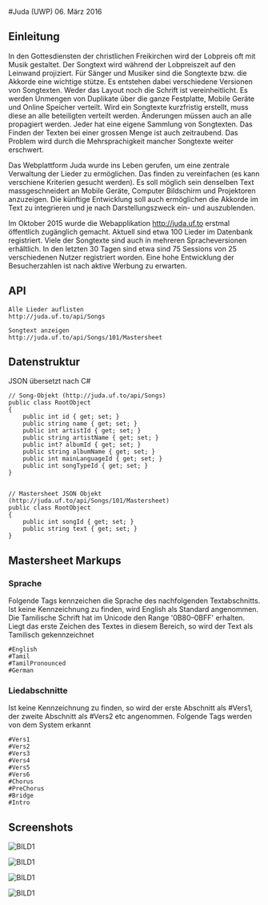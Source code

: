 ﻿#Juda (UWP)
06. März 2016

## Einleitung
In den Gottesdiensten der christlichen Freikirchen wird der Lobpreis oft mit Musik gestaltet. Der Songtext wird während der Lobpreiszeit auf den Leinwand projiziert. Für Sänger und Musiker sind die  Songtexte bzw. die Akkorde eine wichtige stütze.
Es entstehen dabei verschiedene Versionen von Songtexten. Weder das Layout noch die Schrift ist vereinheitlicht. Es werden Unmengen von Duplikate über die ganze Festplatte, Mobile Geräte und Online Speicher verteilt. Wird ein Songtexte kurzfristig erstellt, muss diese an alle beteiligten verteilt werden. Änderungen müssen auch an alle propagiert werden. 
Jeder hat eine eigene Sammlung von Songtexten. Das Finden der Texten bei einer grossen Menge ist auch zeitraubend.
Das Problem wird durch die Mehrsprachigkeit mancher Songtexte weiter erschwert. 

Das Webplattform Juda wurde ins Leben gerufen, um eine zentrale Verwaltung der Lieder zu ermöglichen. Das finden zu vereinfachen (es kann verschiene Kriterien gesucht werden). Es soll möglich sein denselben Text massgeschneidert an Mobile Geräte, Computer Bildschirm und Projektoren anzuzeigen. Die künftige Entwicklung soll auch ermöglichen die Akkorde im Text zu integrieren und je nach Darstellungszweck ein- und auszublenden.

Im Oktober 2015 wurde die Webapplikation http://juda.uf.to erstmal öffentlich zugänglich gemacht. Aktuell sind etwa 100 Lieder im Datenbank registriert. Viele der Songtexte sind auch in mehreren Spracheversionen erhältlich. In den letzten 30 Tagen sind etwa sind 75 Sessions von 25 verschiedenen Nutzer registriert worden. Eine hohe Entwicklung der Besucherzahlen ist nach aktive Werbung zu erwarten.

## API
    Alle Lieder auflisten    
    http://juda.uf.to/api/Songs

    Songtext anzeigen
    http://juda.uf.to/api/Songs/101/Mastersheet

## Datenstruktur
JSON übersetzt nach C#

    // Song-Objekt (http://juda.uf.to/api/Songs)
    public class RootObject
    {
        public int id { get; set; }
        public string name { get; set; }
        public int artistId { get; set; }
        public string artistName { get; set; }
        public int? albumId { get; set; }
        public string albumName { get; set; }
        public int mainLanguageId { get; set; }
        public int songTypeId { get; set; }
    }


    // Mastersheet JSON Objekt (http://juda.uf.to/api/Songs/101/Mastersheet)
    public class RootObject
    {
        public int songId { get; set; }
        public string text { get; set; }
    }

## Mastersheet Markups

### Sprache
Folgende Tags kennzeichen die Sprache des nachfolgenden Textabschnitts. Ist keine Kennzeichnung zu finden, wird English als Standard angenommen. 
Die Tamilische Schrift hat im Unicode den Range '0B80–0BFF' erhalten. 
Liegt das erste Zeichen des Textes in diesem Bereich, so wird der Text als Tamilisch gekennzeichnet


    #English
    #Tamil
    #TamilPronounced
    #German

### Liedabschnitte
Ist keine Kennzeichnung zu finden, so wird der erste Abschnitt als #Vers1, der zweite Abschnitt als #Vers2 etc angenommen.
Folgende Tags werden von dem System erkannt

    #Vers1
    #Vers2
    #Vers3
    #Vers4
    #Vers5
    #Vers6
    #Chorus
    #PreChorus
    #Bridge
    #Intro

## Screenshots

![BILD1](http://www.imgshark.org/images/2016-03-0314_26_17-Newnotification.png)


![BILD1](http://www.imgshark.org/images/Screenshot_20160303-142324.png)

![BILD1](http://www.imgshark.org/images/Screenshot_20160303-142342.png)

![BILD1](http://www.imgshark.org/images/Screenshot_20160303-142400.png)

